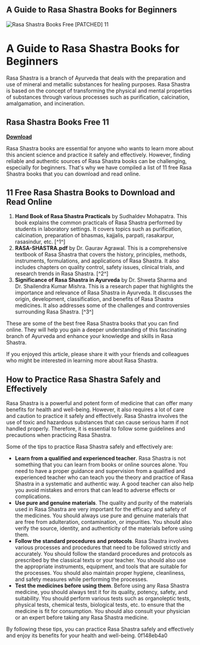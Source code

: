 ## A Guide to Rasa Shastra Books for Beginners

 
![Rasa Shastra Books Free \[PATCHED\] 11](https://encrypted-tbn3.gstatic.com/images?q=tbn:ANd9GcTOpe-xm7BupBeC9JNBnNUxb6GmxWy1B0saM51aLEmL7FMHGs0mjHAAah5l)

 
# A Guide to Rasa Shastra Books for Beginners
 
Rasa Shastra is a branch of Ayurveda that deals with the preparation and use of mineral and metallic substances for healing purposes. Rasa Shastra is based on the concept of transforming the physical and mental properties of substances through various processes such as purification, calcination, amalgamation, and incineration.
 
## Rasa Shastra Books Free 11


[**Download**](https://www.google.com/url?q=https%3A%2F%2Furlca.com%2F2tKoMb&sa=D&sntz=1&usg=AOvVaw32NEOLBsnMxTKEVqC7eg-O)

 
Rasa Shastra books are essential for anyone who wants to learn more about this ancient science and practice it safely and effectively. However, finding reliable and authentic sources of Rasa Shastra books can be challenging, especially for beginners. That's why we have compiled a list of 11 free Rasa Shastra books that you can download and read online.
 
## 11 Free Rasa Shastra Books to Download and Read Online
 
1. **Hand Book of Rasa Shastra Practicals** by Sudhaldev Mohapatra. This book explains the common practicals of Rasa Shastra performed by students in laboratory settings. It covers topics such as purification, calcination, preparation of bhasmas, kajjalis, parpati, rasakarpur, rasasindur, etc. [^1^]
2. **RASA-SHASTRA.pdf** by Dr. Gaurav Agrawal. This is a comprehensive textbook of Rasa Shastra that covers the history, principles, methods, instruments, formulations, and applications of Rasa Shastra. It also includes chapters on quality control, safety issues, clinical trials, and research trends in Rasa Shastra. [^2^]
3. **Significance of Rasa Shastra in Ayurveda** by Dr. Shweta Sharma and Dr. Shailendra Kumar Mishra. This is a research paper that highlights the importance and relevance of Rasa Shastra in Ayurveda. It discusses the origin, development, classification, and benefits of Rasa Shastra medicines. It also addresses some of the challenges and controversies surrounding Rasa Shastra. [^3^]

These are some of the best free Rasa Shastra books that you can find online. They will help you gain a deeper understanding of this fascinating branch of Ayurveda and enhance your knowledge and skills in Rasa Shastra.
 
If you enjoyed this article, please share it with your friends and colleagues who might be interested in learning more about Rasa Shastra.
  
## How to Practice Rasa Shastra Safely and Effectively
 
Rasa Shastra is a powerful and potent form of medicine that can offer many benefits for health and well-being. However, it also requires a lot of care and caution to practice it safely and effectively. Rasa Shastra involves the use of toxic and hazardous substances that can cause serious harm if not handled properly. Therefore, it is essential to follow some guidelines and precautions when practicing Rasa Shastra.
 
Some of the tips to practice Rasa Shastra safely and effectively are:

- **Learn from a qualified and experienced teacher**. Rasa Shastra is not something that you can learn from books or online sources alone. You need to have a proper guidance and supervision from a qualified and experienced teacher who can teach you the theory and practice of Rasa Shastra in a systematic and authentic way. A good teacher can also help you avoid mistakes and errors that can lead to adverse effects or complications.
- **Use pure and genuine materials**. The quality and purity of the materials used in Rasa Shastra are very important for the efficacy and safety of the medicines. You should always use pure and genuine materials that are free from adulteration, contamination, or impurities. You should also verify the source, identity, and authenticity of the materials before using them.
- **Follow the standard procedures and protocols**. Rasa Shastra involves various processes and procedures that need to be followed strictly and accurately. You should follow the standard procedures and protocols as prescribed by the classical texts or your teacher. You should also use the appropriate instruments, equipment, and tools that are suitable for the processes. You should also maintain proper hygiene, cleanliness, and safety measures while performing the processes.
- **Test the medicines before using them**. Before using any Rasa Shastra medicine, you should always test it for its quality, potency, safety, and suitability. You should perform various tests such as organoleptic tests, physical tests, chemical tests, biological tests, etc. to ensure that the medicine is fit for consumption. You should also consult your physician or an expert before taking any Rasa Shastra medicine.

By following these tips, you can practice Rasa Shastra safely and effectively and enjoy its benefits for your health and well-being.
 0f148eb4a0
